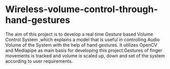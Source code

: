 # Wireless-volume-control-through-hand-gestures
The aim of this project is to develop a real time Gesture based Volume Control System ,which explains a model that is useful in controlling Audio Volume of the System with the help of hand gestures.
It utilizes OpenCV and Mediapipe as main basis for developing this project.Gestures of finger movements is tracked and volume is scaled up, down and set of the system according to user
requirements.
